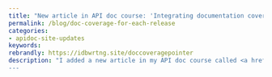 ```yaml
---
title: "New article in API doc course: 'Integrating documentation coverage with each software release'"
permalink: /blog/doc-coverage-for-each-release
categories:
- apidoc-site-updates
keywords:
rebrandly: https://idbwrtng.site/doccoveragepointer
description: "I added a new article in my API doc course called <a href='/learnapidoc/docapis_release_process.html'>Processes for integrating documentation coverage with each software release</a>. Getting a good handle on your release process -- such as understanding the cadence of releases, how features are tracked and tagged in different phases, and other checkpoints prior to the release signoff -- is central to thriving in any documentation role. Providing doc coverage for each release ensures you don't accrue documentation debt, and it boosts user satisfaction for the new features being released. This article adds to about a dozen other process-oriented articles in the <a href='learnapidoc/docapis_managing_doc_processes.html'>processes and methodology section</a>.
---
```

